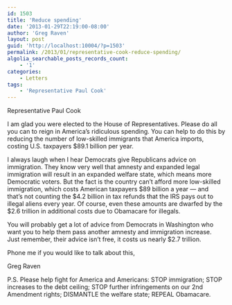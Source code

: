 ```yaml
---
id: 1503
title: 'Reduce spending'
date: '2013-01-29T22:19:00-08:00'
author: 'Greg Raven'
layout: post
guid: 'http://localhost:10004/?p=1503'
permalink: /2013/01/representative-cook-reduce-spending/
algolia_searchable_posts_records_count:
    - '1'
categories:
    - Letters
tags:
    - 'Representative Paul Cook'
---
```


Representative Paul Cook

I am glad you were elected to the House of Representatives. Please do all you can to reign in America’s ridiculous spending. You can help to do this by reducing the number of low-skilled immigrants that America imports, costing U.S. taxpayers $89.1 billion per year.  
  
I always laugh when I hear Democrats give Republicans advice on immigration. They know very well that amnesty and expanded legal immigration will result in an expanded welfare state, which means more Democratic voters. But the fact is the country can’t afford more low-skilled immigration, which costs American taxpayers $89 billion a year — and that’s not counting the $4.2 billion in tax refunds that the IRS pays out to illegal aliens every year. Of course, even these amounts are dwarfed by the $2.6 trillion in additional costs due to Obamacare for illegals.

You will probably get a lot of advice from Democrats in Washington who want you to help them pass another amnesty and immigration increase. Just remember, their advice isn’t free, it costs us nearly $2.7 trillion.

Phone me if you would like to talk about this,

Greg Raven

P.S. Please help fight for America and Americans: STOP immigration; STOP increases to the debt ceiling; STOP further infringements on our 2nd Amendment rights; DISMANTLE the welfare state; REPEAL Obamacare.
